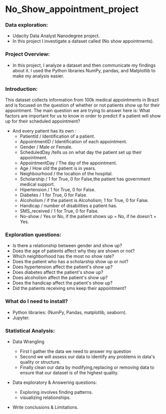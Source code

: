 # No_Show_appointment_project
### Data exploration:
* Udacity Data Analyst Nanodegree project.
* In this project I investigate a dataset called (No show appointments).

### Project Overview:
* In this project, I analyze a dataset and then communicate my findings about it.
I used the Python libraries NumPy, pandas, and Matplotlib to make my analysis easier.

### Introduction:
This dataset collects information from 100k medical appointments in Brazil and is focused on the question of whether or not patients show up for their appointment.
The main question we are trying to answer here is: What factors are important for us to know in order to predict if a patient will show up for their scheduled appointment?
* And every patient has its own :  
   *  PatientId / Identification of a patient.
   * AppointmentID / Identification of each appointment.
   * Gender / Male or Female.
   * ScheduledDay /tells us on what day the patient set up their appointment.
   * AppointmentDay / The day of the appointment.
   * Age / How old the patient is in years.
   * Neighbourhood / the location of the hospital.
   * Scholarship / 1 for True, 0 for False,the patient has government medical support.
   * Hipertension / 1 for True, 0 for False.
   * Diabetes / 1 for True, 0 for False.
   * Alcoholism / if the patient is Alcoholism; 1 for True, 0 for False.
   * Handicap / number of disabilities a patient has.
   * SMS_received / 1 for True, 0 for False.
   * No-show / Yes or No, if the patient shows up = No, if he doesn't = Yes.

### Exploration questions:
* Is there a relationship between gender and show up?
* Does the age of patients affect why they are shown or not?
* Which neighborhood has the most no show rate?
*  Does the patient who has a scholarship show up or not?
* Does hypertension affect the patient's show up?
* Does diabetes affect the patient's show up?
* Does alcoholism affect the patient's show up?
* Does the handicap affect the patient's show up?
* Did the patients receiving sms keep their appointment?

### What do I need to install?
* Python libraries: (NumPy, Pandas, matplotlib, seaborn).
* Jupyter.

### Statistical Analysis:
* Data Wrangling
    * First I gather the data we need to answer my question
    * Second we will assess our data to identify any problems in data's quality or structure.
    * Finally clean our data by modifying,replacing or removing data to ensure that our    dataset is of the highest quality.

* Data exploratory & Answering questions:
   * Exploring involves finding patterns.
   * visualizing relationships.
 
* Write conclusions & Limitations.


